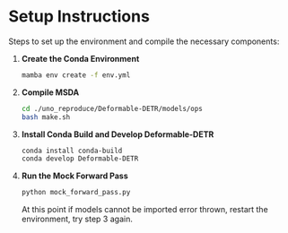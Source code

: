 # Setup Instructions

Steps to set up the environment and compile the necessary components:

1. **Create the Conda Environment**
    ```bash
    mamba env create -f env.yml
    ```

2. **Compile MSDA**
    ```bash
    cd ./uno_reproduce/Deformable-DETR/models/ops
    bash make.sh
    ```

3. **Install Conda Build and Develop Deformable-DETR**
    ```bash
    conda install conda-build
    conda develop Deformable-DETR
    ```

4. **Run the Mock Forward Pass**
    ```bash
    python mock_forward_pass.py
    ```
    At this point if models cannot be imported error thrown,
    restart the environment, try step 3 again.
